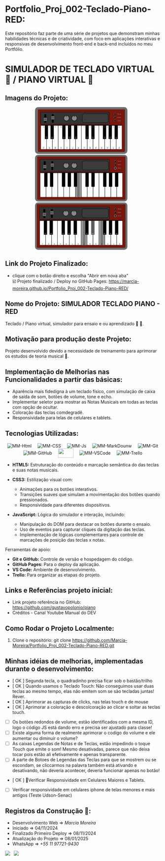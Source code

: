 # Portfolio_Proj_002-Teclado-Piano-RED:

Este repositório faz parte de uma série de projetos que demonstram minhas habilidades técnicas e de criatividade, com foco em aplicações interativas e responsivas de desenvolvimento front-end e back-end incluídos no meu Portfólio.

# SIMULADOR DE TECLADO VIRTUAL 🎹 / PIANO VIRTUAL 🎹

## Imagens do Projeto:
<!-- style="display: flex; justify-content: center; text-align: center; gap: 20px;" -->
<div style="display: inline_block" align="center">
   <img src="./img-readme/img-simulador-teclado_1.png" alt="Captura de Tela 1" width="300" style="margin-right: 10px; border-radius: 10px;">
   
   <img src="./img-readme/img-simulador-teclado_2.png" alt="Captura de Tela 2" width="300" style="margin-right: 10px; border-radius: 10px;">
   
   <img src="./img-readme/img-simulador-teclado_3.png" alt="Captura de Tela 3" width="300" style="margin-right: 10px; border-radius: 10px;">
</div>

## Link do Projeto Finalizado:
* clique com o botão direito e escolha "Abrir em nova aba"  
☑️ Projeto finalizado / Deploy no GitHub Pages: https://marcia-moreira.github.io/Portfolio_Proj_002-Teclado-Piano-RED/

## Nome do Projeto: SIMULADOR TECLADO PIANO - RED
Teclado / Piano virtual, simulador para ensaio e ou aprendizado 🎹 🎼.

## Motivação para produção deste Projeto:
Projeto desenvolvido devido a necessidade de treinamento para aprimorar os estudos de teoria musical 🎼.

## Implementação de Melhorias nas Funcionalidades a partir das básicas:

- Aparência mais fidedigna à um teclado físico, com simulação de caixa de saída de som, botões de volume, tone e echo.
- Implementar seletor para mostrar as Notas Musicais em todas as teclas com opção de ocultar.
- Coloração  das teclas comdegradê.
- Responsividade para telas de celulares e tablets.

## Tecnologias Utilizadas:
<!-- https://devicon.dev/ -->
<div style="display: inline_block" align="center">
    <img align="center" alt="MM-Html" height="30" width="30" src="https://cdn.jsdelivr.net/gh/devicons/devicon/icons/html5/html5-plain-wordmark.svg">
    &nbsp;&nbsp;&nbsp;
    <img align="center" alt="MM-CSS" height="30" width="30" src="https://cdn.jsdelivr.net/gh/devicons/devicon/icons/css3/css3-plain-wordmark.svg">
    &nbsp;&nbsp;&nbsp;
    <img align="center" alt="MM-Js" height="30" width="30" src="https://cdn.jsdelivr.net/gh/devicons/devicon/icons/javascript/javascript-original.svg">
    &nbsp;&nbsp;&nbsp;
    <img align="center" alt="MM-MarkDounw" height="30" width="30" src="https://cdn.jsdelivr.net/gh/devicons/devicon/icons/markdown/markdown-original.svg">
    &nbsp;&nbsp;&nbsp;
    <img align="center" alt="MM-Git" height="30" width="30" src="https://cdn.jsdelivr.net/gh/devicons/devicon/icons/git/git-plain-wordmark.svg">
    &nbsp;&nbsp;&nbsp;
    <img align="center" alt="MM-GitHub" height="30" width="30" src="https://cdn.jsdelivr.net/gh/devicons/devicon/icons/github/github-original-wordmark.svg">
    &nbsp;&nbsp;&nbsp;
    <!-- <img align="center" alt="MM-GitHubPage" height="20" width="30" src=""> -->
    <a href="https://marcia-moreira.github.io/Challange_01-WoMakersCode-Intro_Star_Wars_MM/" alt="Minha_Pagina" target="_blank"><img align="center" height="30" width="50" src="https://img.shields.io/badge/github%20pages-121013?style=for-the-badge&logo=github&logoColor=white" target="_blank"></a>
    &nbsp;&nbsp;&nbsp;
    <img align="center" alt="MM-VSCode" height="30" width="30" src="https://cdn.jsdelivr.net/gh/devicons/devicon@latest/icons/vscode/vscode-original-wordmark.svg">    
    &nbsp;&nbsp;&nbsp;
    <img align="center" alt="MM-Trello" height="35" width="35" src="https://cdn.jsdelivr.net/gh/devicons/devicon/icons/trello/trello-plain-wordmark.svg">
    &nbsp;&nbsp;&nbsp;
</div>

- **HTML5:** Estruturação do conteúdo e marcação semântica do das teclas e suas notas musicais.

- **CSS3:** Estilização visual com:
  - Animações para os botões interativos.
  - Transições suaves que simulam a movimentação dos botões quando pressionados.
  - Responsividade para diferentes dispositivos.

- **JavaScript:** Lógica do simulador e interação, incluindo:
  - Manipulação do DOM para destacar os botões durante o ensaio.
  - Uso de eventos para capturar cliques da digitação das teclas.
  - Implementação de lógicas complementares para controle de marcações de posição das teclas  x notas.

Ferramentas de apoio:
- **Git e GitHub:** Controle de versão e hospedagem do código.
- **GitHub Pages:** Para o deploy da aplicação.
- **VS Code:** Ambiente de desenvolvimento.
- **Trello:** Para organizar as etapas do projeto.

## Links e Referências  projeto inicial:
- Link projeto referência no GitHub: https://github.com/gustavopolonio/piano
- Créditos - Canal Youtube Manual do DEV

## Como Rodar o Projeto Localmente:
1. Clone o repositório:
   git clone https://github.com/Marcia-Moreira/Portfolio_Proj_002-Teclado-Piano-RED.git

## Minhas idéias de melhorias, implementadas durante o desenvolvimento:
- [ OK ] Segunda tecla, o quadradinho precisa ficar sob o bastão/trilho
- [ OK ] Quando usamos o Teclado Touch: Não conseguimos usar duas teclas ao mesmo tempo, elas não emitem som se são tecladas juntas! Rever.
- [ OK ] Aprimorar as capturas de clicks, nas telas touch e de mouse
- [ OK ] Aprimorar a coloração e descolcoração ao clicar e soltar as teclas touch.
- [    ] Os botões redondos de volume, estão identificados com a mesma ID, logo o código JS está dando erro e precisa ser ajustado para classe!
- [    ] Existe alguma forma de realmente aprimorar o codigo do volume e ele aumentar ou diminuir o volume?
- [    ] As caixas Legendas de Notas e de Teclas, estão impedindo o toque Touch que emite o som! Mesmo desativadas, parece que não deixa tocar pois estão ali efetivamente e apenas transparente.
- [    ] A parte de Botoes de Legendas das Teclas para que se mostrem ou se escondam, se cliccarmos na palavra também está ativando e desativando, não deveria acontecer, deveria funcionar apenas no botão!
- [ OK ] 🤳Verificar Responsividade em Celulares Maiores e Tablets.
- [    ] Verificar responsividade em celulares iphone de telas menores e mais antigos (Teste Udson-Senac)

## Registros da Construção 🧱:
- Desenvolvimento Web => *Marcia Moreira*
- Iniciado => 04/11/2024
- Finalizado Primeiro Deploy => 08/11/2024
- Atualização do Projeto => 08/01/2025
- WhatsApp => *+55 11 97721-9430*
<div style="display: inline_block">
    <!-- WhatsApp -->
    <a href="https://wa.me/5511977219430" alt="Meu_WhatsApp" target="_blank"><img src="https://img.shields.io/badge/WhatsApp-25D366?style=for-the-badge&logo=whatsapp&logoColor=white" target="_blank"></a> &nbsp;
    <!-- Linkedin -->
    <a href="https://www.linkedin.com/in/marciamoreiramm/" target="_blank"><img src="https://img.shields.io/badge/linkedin-%230077B5.svg?style=for-the-badge&logo=linkedin&logoColor=white" target="_blank"></a> &nbsp;
</div>

##
